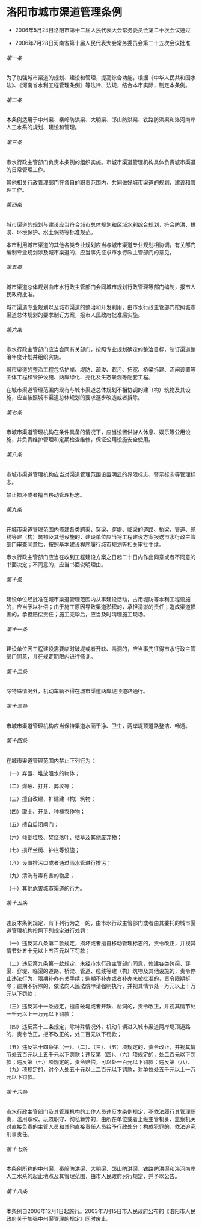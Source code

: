 # 洛阳市城市渠道管理条例

- 2006年5月24日洛阳市第十二届人民代表大会常务委员会第二十次会议通过

- 2006年7月28日河南省第十届人民代表大会常务委员会第二十五次会议批准

<!-- INFO END -->

###### 第一条

为了加强城市渠道的规划、建设和管理，提高综合功能，根据《中华人民共和国水法》、《河南省水利工程管理条例》等法律、法规，结合本市实际，制定本条例。

###### 第二条

本条例适用于中州渠、秦岭防洪渠、大明渠、邙山防洪渠、铁路防洪渠和洛河南岸人工水系的规划、建设和管理。

###### 第三条

市水行政主管部门负责本条例的组织实施。市城市渠道管理机构具体负责城市渠道的日常管理工作。

其他相关行政管理部门在各自的职责范围内，共同做好城市渠道的规划、建设和管理工作。

###### 第四条

城市渠道的规划与建设应当符合城市总体规划和区域水利综合规划，符合防洪、排涝、环境保护、水土保持等标准规范。

本市利用城市渠道的其他各类专业规划应当与城市渠道专业规划相协调，有关部门编制专业规划涉及城市渠道的，应当事先征求市水行政主管部门的意见。

###### 第五条

城市渠道总体规划由市水行政主管部门会同城市规划行政管理等部门编制，报市人民政府批准。

城市渠道专业规划以及城市渠道的整治和开发利用，由市水行政主管部门按照城市渠道总体规划的要求制订方案，报市人民政府批准后实施。

###### 第六条

市水行政主管部门应当会同有关部门，按照专业规划确定的整治目标，制订渠道整治年度计划并组织实施。

城市渠道的整治工程包括护岸、堤防、疏浚、截污、拓宽、桥梁拆建、涵闸设置等主体工程和管护设施、两岸绿化、亮化及生态景观等配套工程。

在城市渠道管理范围内现有与城市渠道总体规划不相协调的建（构）筑物及其设施，应当按照城市渠道总体规划的要求逐步改造或者拆除。

###### 第七条

市城市渠道管理机构在条件具备的情况下，应当设置供游人休息、娱乐等公用设施，并负责维护管理和定期检查维修，保证公用设施安全使用。

###### 第八条

市城市渠道管理机构应当对渠道管理范围设置明显的界限标志、警示标志等管理标志。

禁止损坏或者擅自移动管理标志。

###### 第九条

在城市渠道管理范围内修建各类跨渠、穿渠、穿堤、临渠的道路、桥梁、管道、缆线等建（构）筑物及其他设施的，建设单位应当将工程建设方案报送市水行政主管部门审查同意后，按照基本建设程序履行城市规划等相关审批手续。

市水行政主管部门应当在收到工程建设方案之日起二十日内作出同意或者不同意的书面决定；不同意的，应当书面说明理由。

###### 第十条

建设单位经批准在城市渠道管理范围内从事建设活动，占用堤防等水利工程设施的，应当予以补偿；由于施工原因导致渠道淤积的，承担清淤的责任；造成渠道损害的，承担赔偿责任；施工完毕后，应当及时清理施工现场。

###### 第十一条

建设单位因工程建设需要临时破堤或者开缺、凿洞的，应当事先征得市水行政主管部门同意，并在规定期限内进行修复。

###### 第十二条

除特殊情况外，机动车辆不得在城市渠道两岸堤顶道路通行。

###### 第十三条

市城市渠道管理机构应当保持渠道水面干净、卫生，两岸堤顶道路整洁、畅通。

###### 第十四条

在城市渠道管理范围内禁止下列行为：

（一）弃置、堆放阻水的物体；

（二）爆破、打井、葬坟等；

（三）擅自改建、扩建建（构）筑物；

（四）取土、开垦、种植农作物；

（五）擅自启闭闸门；

（六）倾倒垃圾、焚烧落叶、枯草及其他废弃物；

（七）损坏坐椅、护栏等设施；

（八）设置排污口或者通过雨水管进行排污；

（九）清洗有毒有害的物品；

（十）其他危害城市渠道的行为。

###### 第十五条

违反本条例规定，有下列行为之一的，由市水行政主管部门或者由其委托的城市渠道管理机构按照下列规定进行处罚：

（一）违反第八条第二款规定，损坏或者擅自移动管理标志的，责令改正，并视其情节处五十元以上五百元以下罚款；

（二）违反第九条第一款规定，未经市水行政主管部门同意，修建各类跨渠、穿渠、穿堤、临渠的道路、桥梁、管道、缆线等建（构）筑物及其他设施的，责令停止违法行为，限期补办有关手续；逾期不补办或者补办未被批准的，责令限期拆除；逾期不拆除的，依法向人民法院申请强制执行，并视其情节处一万元以上十万元以下罚款；

（三）违反第十一条规定，擅自破堤或者开缺、凿洞的，责令改正，并视其情节处一千元以上一万元以下罚款；

（四）违反第十二条规定，除特殊情况外，机动车辆进入城市渠道两岸堤顶道路的，责令改正，拒不改正的，处二百元以下罚款；

（五）违反第十四条第（一）、（二）、（三）、（五）项规定的，责令改正，并视其情节处五百元以上五千元以下罚款；违反第（四）、（六）项规定的，处二百元以下罚款；违反第（七）项规定的，责令赔偿，可以处一百元以下罚款；违反第（八）、（九）项规定的，对个人处五十元以上二百元以下罚款，对单位处五千元以上一万元以下罚款。

###### 第十六条

市水行政主管部门及其管理机构的工作人员违反本条例规定，不依法履行其管理职责，滥用职权、玩忽职守、徇私舞弊的，由所在单位或者上级主管机关、监察机关对直接负责的主管人员和其他直接责任人员给予行政处分；构成犯罪的，依法追究刑事责任。

###### 第十七条

本条例所称的中州渠、秦岭防洪渠、大明渠、邙山防洪渠、铁路防洪渠和洛河南岸人工水系的起止地点及其管理范围，由市人民政府另行规定，并予以公告。

###### 第十八条

本条例自2006年12月1日起施行。2003年7月15日市人民政府公布的《洛阳市人民政府关于加强中州渠管理的规定》同时废止。
